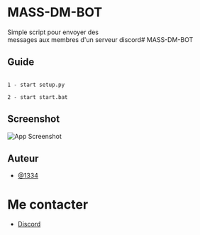 # MASS-DM-BOT
Simple script pour envoyer des messages aux membres d'un serveur discord# MASS-DM-BOT
## Guide
```

1 - start setup.py 

2 - start start.bat

```

## Screenshot

![App Screenshot](https://media.discordapp.net/attachments/1235384566445899857/1236121011053793320/image.png?ex=6636dae7&is=66358967&hm=904a56357ede551fe2fe2acaf66e9a9b512462dd6311141ce823fb922bd1d7aa&=&format=webp&quality=lossless)

## Auteur

- [@1334](https://github.com/Millecenttrantequatre2)

# Me contacter 

- [Discord](https://discordapp.com/users/1210728851785781299)
